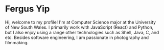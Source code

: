 # Fergus Yip

Hi, welcome to my profile! I'm at Computer Science major at the University of New South Wales. I primarily work with JavaScript (React) and Python, but I also enjoy using a range other technologies such as Shell, Java, C, and etc. Besides software engineering, I am passionate in photography and filmmaking.

<!--
**FergusYip/FergusYip** is a ✨ _special_ ✨ repository because its `README.md` (this file) appears on your GitHub profile.

Here are some ideas to get you started:

- 🔭 I’m currently working on ...
- 🌱 I’m currently learning ...
- 👯 I’m looking to collaborate on ...
- 🤔 I’m looking for help with ...
- 💬 Ask me about ...
- 📫 How to reach me: ...
- 😄 Pronouns: ...
- ⚡ Fun fact: ...
-->
